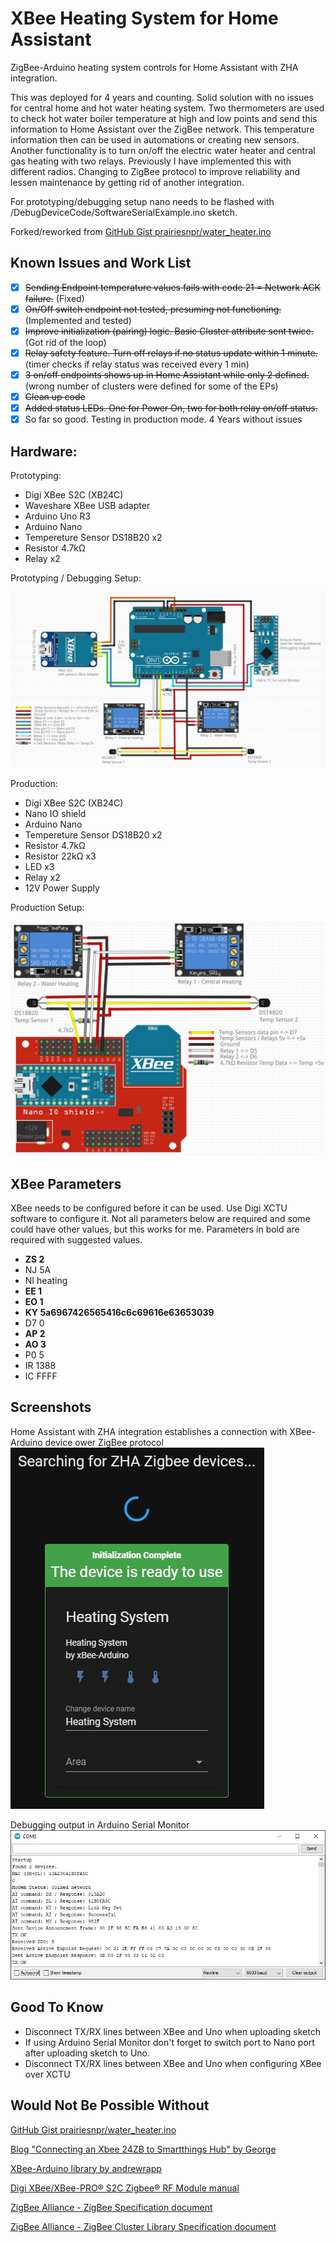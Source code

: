 # XBee Heating System for Home Assistant
 ZigBee-Arduino heating system controls for Home Assistant with ZHA integration.
 
 This was deployed for 4 years and counting. Solid solution with no issues for central home and hot water heating system. Two thermometers are used to check hot water boiler temperature at high and low points and send this information to Home Assistant over the ZigBee network. This temperature information then can be used in automations or creating new sensors. Another functionality is to turn on/off the electric water heater and central gas heating with two relays. Previously I have implemented this with different radios. Changing to ZigBee protocol to improve reliability and lessen maintenance by getting rid of another integration.  
 
 For prototyping/debugging setup nano needs to be flashed with /DebugDeviceCode/SoftwareSerialExample.ino sketch.
 
 Forked/reworked from [GitHub Gist prairiesnpr/water_heater.ino](https://gist.github.com/prairiesnpr/7a40b78e765044252a4799d328327f0a)
 
 ## Known Issues and Work List
 - [x] ~~Sending Endpoint temperature values fails with code 21 = Network ACK failure.~~ (Fixed)
 - [x] ~~On/Off switch endpoint not tested, presuming not functioning.~~ (Implemented and tested)
 - [x] ~~Improve initialization (pairing) logic. Basic Cluster attribute sent twice.~~ (Got rid of the loop)
 - [x] ~~Relay safety feature. Turn off relays if no status update within 1 minute.~~ (timer checks if relay status was received every 1 min)
 - [x] ~~3 on/off endpoints shows up in Home Assistant while only 2 defined.~~ (wrong number of clusters were defined for some of the EPs)
 - [x] ~~Clean up code~~
 - [x] ~~Added status LEDs. One for Power On, two for both relay on/off status.~~
 - [x] So far so good. Testing in production mode. 4 Years without issues
 
 ## Hardware:
  Prototyping:
 * Digi XBee S2C (XB24C)
 * Waveshare XBee USB adapter
 * Arduino Uno R3
 * Arduino Nano
 * Tempereture Sensor DS18B20 x2
 * Resistor 4.7kΩ
 * Relay x2

 Prototyping / Debugging Setup:
 
![Protopyping setup](https://github.com/MindGas/Heating_System/blob/main/images/XBee_Heating_System_Prototyping.jpg?raw=true)

  Production:
 * Digi XBee S2C (XB24C)
 * Nano IO shield
 * Arduino Nano
 * Tempereture Sensor DS18B20 x2
 * Resistor 4.7kΩ
 * Resistor 22kΩ x3
 * LED x3
 * Relay x2
 * 12V Power Supply

 Production Setup:
 
![Production setup](https://github.com/MindGas/Heating_System/blob/main/images/XBee_Heating_System_Production.jpg?raw=true)
 
 ## XBee Parameters
 XBee needs to be configured before it can be used. Use Digi XCTU software to configure it. Not all parameters below are required and some could have other values, but this works for me. Parameters in bold are required with suggested values.
 * **ZS 2**
 * NJ 5A
 * NI heating
 * **EE 1**
 * **EO 1**
 * **KY 5a6967426565416c6c69616e63653039**
 * D7 0
 * **AP 2**
 * **AO 3**
 * P0 5
 * IR 1388
 * IC FFFF
 
 ## Screenshots
 Home Assistant with ZHA integration establishes a connection with XBee-Arduino device ower ZigBee protocol
![Home Assistant - ZHA](https://github.com/MindGas/Heating_System/blob/main/images/ZHA-ZigBee_device_added.jpg?raw=true)

Debugging output in Arduino Serial Monitor
![Serial Monitor](https://github.com/MindGas/Heating_System/blob/main/images/SerialMonitor-DebuggingInfo.jpg?raw=true)
 
 ## Good To Know
 * Disconnect TX/RX lines between XBee and Uno when uploading sketch
 * If using Arduino Serial Monitor don't forget to switch port to Nano port after uploading sketch to Uno.
 * Disconnect TX/RX lines between XBee and Uno when configuring XBee over XCTU
 
 ## Would Not Be Possible Without
 [GitHub Gist prairiesnpr/water_heater.ino](https://gist.github.com/prairiesnpr/7a40b78e765044252a4799d328327f0a)
 
 [Blog "Connecting an Xbee 24ZB to Smartthings Hub" by George](https://nzfalco.jimdofree.com/electronic-projects/xbee-to-smartthings/)
 
 [XBee-Arduino library by andrewrapp](https://github.com/andrewrapp/xbee-arduino)
  
 [Digi XBee/XBee-PRO® S2C Zigbee® RF Module manual](https://www.digi.com/resources/documentation/Digidocs/90002002/Default.htm)
 
 [ZigBee Alliance - ZigBee Specification document](https://zigbeealliance.org/wp-content/uploads/2019/12/docs-05-3474-21-0csg-zigbee-specification.pdf)

 [ZigBee Alliance - ZigBee Cluster Library Specification document](https://zigbeealliance.org/wp-content/uploads/2019/12/07-5123-06-zigbee-cluster-library-specification.pdf)
